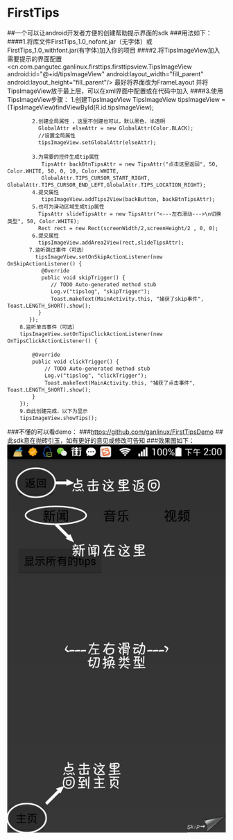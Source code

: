 # FirstTips
##一个可以让android开发者方便的创建帮助提示界面的sdk
###用法如下：
####1.将库文件FirstTips_1.0_nofont.jar（无字体）或FirstTips_1.0_withfont.jar(有字体)加入你的项目
####2.将TipsImageView加入需要提示的界面配置
        <cn.com.pangutec.ganlinux.firsttips.firsttipsview.TipsImageView
        android:id="@+id/tipsImageView"
        android:layout_width="fill_parent"
        android:layout_height="fill_parent"/>
        最好将界面改为FrameLayout 并将 TipsImageView放于最上层，可以在xml界面中配置或在代码中加入
####3.使用TipsImageView步骤：
        1.创建TipsImageView
		      TipsImageView tipsImageView = (TipsImageView)findViewById(R.id.tipsImageView);

		    2.创建全局属性 ，这里不创建也可以，默认黑色，半透明
		      GlobalAttr elseAttr = new GlobalAttr(Color.BLACK);
		      //设置全局属性
		      tipsImageView.setGlobalAttr(elseAttr);

		    3.为需要的控件生成tip属性
		       TipsAttr backBtnTipsAttr = new TipsAttr("点击这里返回", 50, Color.WHITE, 50, 0, 10, Color.WHITE,          
		       GlobalAttr.TIPS_CURSOR_START_RIGHT, GlobalAttr.TIPS_CURSOR_END_LEFT,GlobalAttr.TIPS_LOCATION_RIGHT);
		    4.提交属性
		       tipsImageView.addTips2View(backButton, backBtnTipsAttr);
		    5.也可为滑动区域生成tip属性
		      TipsAttr slideTipsAttr = new TipsAttr("<---左右滑动--->\n切换类型", 50, Color.WHITE);
		      Rect rect = new Rect(screenWidth/2,screenHeight/2 , 0, 0);
		    6.提交属性
		      tipsImageView.addArea2View(rect,slideTipsAttr);
		   7.监听跳过事件（可选）
		     tipsImageView.setOnSkipActionListener(new OnSkipActionListener() {
			   @Override
			   public void skipTrigger() {
				  // TODO Auto-generated method stub
				  Log.v("tipslog", "skipTrigger");
				  Toast.makeText(MainActivity.this, "捕获了skip事件", Toast.LENGTH_SHORT).show();
			  }
		   });
		8.监听单击事件（可选）
		tipsImageView.setOnTipsClickActionListener(new OnTipsClickActionListener() {

			@Override
			public void clickTrigger() {
				// TODO Auto-generated method stub
				Log.v("tipslog", "clickTrigger");
				Toast.makeText(MainActivity.this, "捕获了点击事件", Toast.LENGTH_SHORT).show();
			}
		});
		9.自此创建完成，以下为显示
		tipsImageView.showTips();
###不懂的可以看demo：
###https://github.com/ganlinux/FirstTipsDemo
##此sdk意在抛砖引玉，如有更好的意见或修改可告知
###效果图如下：
![image](https://github.com/ganlinux/FirstTipsDemo/raw/master/FirstTipsDemo/show/demo.jpg)
